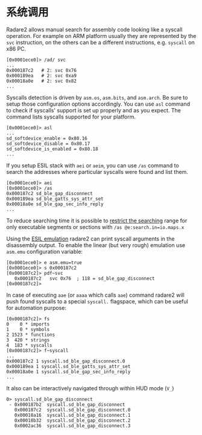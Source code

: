 # 系统调用

Radare2 allows manual search for assembly code looking like a syscall operation. For example on ARM platform usually they are represented by the `svc` instruction, on the others can be a different instructions, e.g. `syscall` on x86 PC.

```text
[0x0001ece0]> /ad/ svc
...
0x000187c2   # 2: svc 0x76
0x000189ea   # 2: svc 0xa9
0x00018a0e   # 2: svc 0x82
...
```

Syscalls detection is driven by `asm.os`, `asm.bits`, and `asm.arch`. Be sure to setup those configuration options accordingly. You can use `asl` command to check if syscalls' support is set up properly and as you expect. The command lists syscalls supported for your platform.

```text
[0x0001ece0]> asl
...
sd_softdevice_enable = 0x80.16
sd_softdevice_disable = 0x80.17
sd_softdevice_is_enabled = 0x80.18
...
```

If you setup ESIL stack with `aei` or `aeim`, you can use `/as` command to search the addresses where particular syscalls were found and list them.

```text
[0x0001ece0]> aei
[0x0001ece0]> /as
0x000187c2 sd_ble_gap_disconnect
0x000189ea sd_ble_gatts_sys_attr_set
0x00018a0e sd_ble_gap_sec_info_reply
...
```

To reduce searching time it is possible to [restrict the searching](../intro-4/configurating_the_search.md) range for only executable segments or sections with `/as @e:search.in=io.maps.x`

Using the [ESIL emulation](emulation.md) radare2 can print syscall arguments in the disassembly output. To enable the linear \(but very rough\) emulation use `asm.emu` configuration variable:

```text
[0x0001ece0]> e asm.emu=true
[0x0001ece0]> s 0x000187c2
[0x000187c2]> pdf~svc
   0x000187c2   svc 0x76  ; 118 = sd_ble_gap_disconnect
[0x000187c2]>
```

In case of executing `aae` \(or `aaaa` which calls `aae`\) command radare2 will push found syscalls to a special `syscall.` flagspace, which can be useful for automation purpose:

```text
[0x000187c2]> fs
0    0 * imports
1    0 * symbols
2 1523 * functions
3  420 * strings
4  183 * syscalls
[0x000187c2]> f~syscall
...
0x000187c2 1 syscall.sd_ble_gap_disconnect.0
0x000189ea 1 syscall.sd_ble_gatts_sys_attr_set
0x00018a0e 1 syscall.sd_ble_gap_sec_info_reply
...
```

It also can be interactively navigated through within HUD mode \(`V_`\)

```text
0> syscall.sd_ble_gap_disconnect
 - 0x000187b2  syscall.sd_ble_gap_disconnect
   0x000187c2  syscall.sd_ble_gap_disconnect.0
   0x00018a16  syscall.sd_ble_gap_disconnect.1
   0x00018b32  syscall.sd_ble_gap_disconnect.2
   0x0002ac36  syscall.sd_ble_gap_disconnect.3
```

